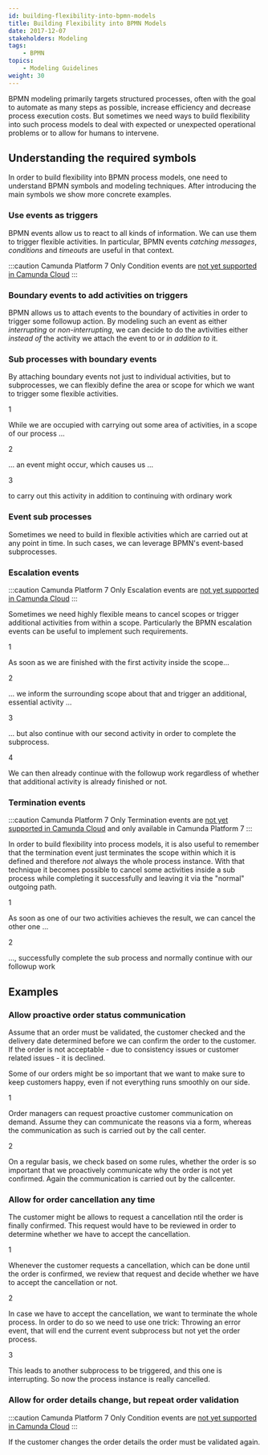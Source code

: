 ```yaml
---
id: building-flexibility-into-bpmn-models
title: Building Flexibility into BPMN Models
date: 2017-12-07
stakeholders: Modeling
tags:
    - BPMN
topics:
    - Modeling Guidelines
weight: 30
---
```


BPMN modeling primarily targets structured processes, often with the goal to automate as many steps as possible, increase efficiency and decrease process execution costs. But sometimes we need ways to build flexibility into such process models to deal with expected or unexpected operational problems or to allow for humans to intervene.

## Understanding the required symbols

In order to build flexibility into BPMN process models, one need to understand BPMN symbols and modeling techniques. After introducing the main symbols we show more concrete examples.


### Use events as triggers

BPMN events allow us to react to all kinds of information. We can use them to trigger flexible activities. In particular, BPMN events *catching* *messages*, *conditions* and *timeouts* are useful in that context.

<div bpmn="building-flexibility-into-bpmn-models-assets/events.bpmn" />

:::caution Camunda Platform 7 Only
Condition events are [not yet supported in Camunda Cloud](https://docs.camunda.io/docs/reference/bpmn-processes/bpmn-coverage/)
:::

### Boundary events to add activities on triggers

BPMN allows us to attach events to the boundary of activities in order to trigger some followup action. By modeling such an event as either *interrupting* or *non-interrupting*, we can decide to do the avtivities either *instead of* the activity we attach the event to or *in addition to* it.

<div bpmn="building-flexibility-into-bpmn-models-assets/boundary.bpmn" />


### Sub processes with boundary events

By attaching boundary events not just to individual activities, but to subprocesses, we can flexibly define the area or scope for which we want to trigger some flexible activities.

<div bpmn="building-flexibility-into-bpmn-models-assets/subprocess.bpmn" callouts="subprocess,condition,activity" />

<span className="callout">1</span>

While we are occupied with carrying out some area of activities, in a scope of our process ...

<span className="callout">2</span>

... an event might occur, which causes us ...

<span className="callout">3</span>

to carry out this activity in addition to continuing with ordinary work


### Event sub processes

Sometimes we need to build in flexible activities which are carried out at any point in time. In such cases, we can leverage BPMN's event-based subprocesses.

<div bpmn="building-flexibility-into-bpmn-models-assets/event-subprocess.bpmn" />


### Escalation events

:::caution Camunda Platform 7 Only
Escalation events are [not yet supported in Camunda Cloud](https://docs.camunda.io/docs/reference/bpmn-processes/bpmn-coverage/)
:::

Sometimes we need highly flexible means to cancel scopes or trigger additional activities from within a scope. Particularly the BPMN escalation events can be useful to implement such requirements.

<div bpmn="building-flexibility-into-bpmn-models-assets/escalation.bpmn" callouts="escalation,boundary,activity,followup" />

<span className="callout">1</span>

As soon as we are finished with the first activity inside the scope... 

<span className="callout">2</span>

... we inform the surrounding scope about that and trigger an additional, essential activity ... 

<span className="callout">3</span>

... but also continue with our second activity in order to complete the subprocess. 

<span className="callout">4</span>

We can then already continue with the followup work regardless of whether that additional activity is already finished or not. 


### Termination events

:::caution Camunda Platform 7 Only
Termination events are [not yet supported in Camunda Cloud](https://docs.camunda.io/docs/reference/bpmn-processes/bpmn-coverage/) and only available in Camunda Platform 7
:::

In order to build flexibility into process models, it is also useful to remember that the termination event just terminates the scope within which it is defined and therefore *not* always the whole process instance. With that technique it becomes possible to cancel some activities inside a sub process while completing it successfully and leaving it via the "normal" outgoing path.

<div bpmn="building-flexibility-into-bpmn-models-assets/termination.bpmn" callouts="termination,followup" />

<span className="callout">1</span>

As soon as one of our two activities achieves the result, we can cancel the other one ...

<span className="callout">2</span>

..., successfully complete the sub process and normally continue with our followup work





## Examples


### Allow proactive order status communication

Assume that an order must be validated, the customer checked and the delivery date determined before we can confirm the order to the customer. If the order is not acceptable - due to consistency issues or customer related issues - it is declined.

Some of our orders might be so important that we want to make sure to keep customers happy, even if not everything runs smoothly on our side.

<div bpmn="building-flexibility-into-bpmn-models-assets/example-order-proactive-communication.bpmn" callouts="on-demand,on-a-regular-basis" />

<span className="callout">1</span>

Order managers can request proactive customer communication on demand. Assume they can communicate the reasons via a form, whereas the communication as such is carried out by the call center.

<span className="callout">2</span>

On a regular basis, we check based on some rules, whether the order is so important that we proactively communicate why the order is not yet confirmed. Again the communication is carried out by the callcenter.


### Allow for order cancellation any time

The customer might be allows to request a cancellation ntil the order is finally confirmed. This request would have to be reviewed in order to determine whether we have to accept the cancellation.

<div bpmn="building-flexibility-into-bpmn-models-assets/example-cancel-order.bpmn" callouts="cancellation,error_throw,error_catch" />

<span className="callout">1</span>

Whenever the customer requests a cancellation, which can be done until the order is confirmed, we review that request and decide whether we have to accept the cancellation or not.

<span className="callout">2</span>

In case we have to accept the cancellation, we want to terminate the whole process. In order to do so we need to use one trick: Throwing an error event, that will end the current event subprocess but not yet the order process.

<span className="callout">3</span>

This leads to another subprocess to be triggered, and this one is interrupting. So now the process instance is really cancelled. 


### Allow for order details change, but repeat order validation 

:::caution Camunda Platform 7 Only
Condition events are [not yet supported in Camunda Cloud](https://docs.camunda.io/docs/reference/bpmn-processes/bpmn-coverage/)
:::

If the customer changes the order details the order must be validated again.

<div bpmn="building-flexibility-into-bpmn-models-assets/example-revalidate-order.bpmn" />
